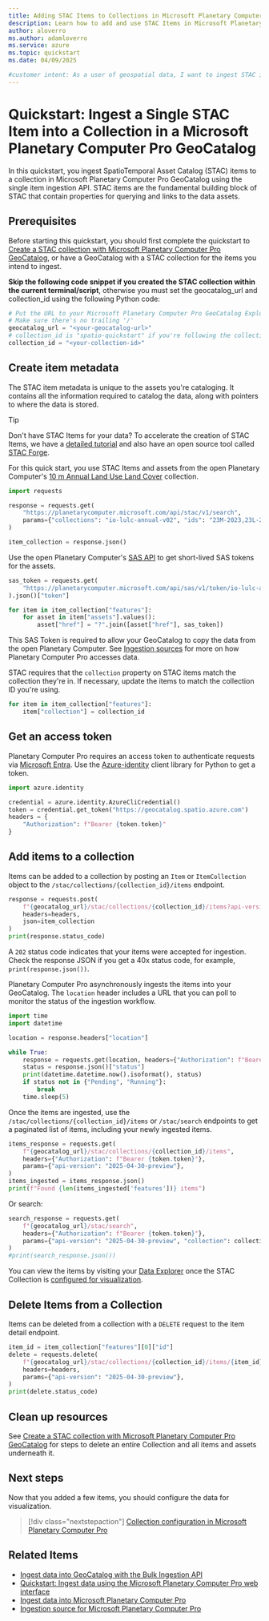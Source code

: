 ```yaml
---
title: Adding STAC Items to Collections in Microsoft Planetary Computer Pro
description: Learn how to add and use STAC Items in Microsoft Planetary Computer Pro GeoCatalog and Python.
author: aloverro
ms.author: adamloverro
ms.service: azure
ms.topic: quickstart
ms.date: 04/09/2025

#customer intent: As a user of geospatial data, I want to ingest STAC items so that I can efficiently query and access my geospatial data.
---
```

  
# Quickstart: Ingest a Single STAC Item into a Collection in a Microsoft Planetary Computer Pro GeoCatalog

In this quickstart, you ingest SpatioTemporal Asset Catalog (STAC) items to a collection in Microsoft Planetary Computer Pro GeoCatalog using the single item ingestion API. STAC items are the fundamental building block of STAC that contain properties for querying and links to the data assets.

## Prerequisites

Before starting this quickstart, you should first complete the quickstart to [Create a STAC collection with Microsoft Planetary Computer Pro GeoCatalog](./create-stac-collection.md), or have a GeoCatalog with a STAC collection for the items you intend to ingest.

**Skip the following code snippet if you created the STAC collection within the current terminal/script**, otherwise you must set the geocatalog_url and collection_id using the following Python code:

```python
# Put the URL to your Microsoft Planetary Computer Pro GeoCatalog Explorer (not including '/api') here.
# Make sure there's no trailing '/'
geocatalog_url = "<your-geocatalog-url>"
# collection_id is "spatio-quickstart" if you're following the collection quickstart
collection_id = "<your-collection-id>"
```

## Create item metadata

The STAC item metadata is unique to the assets you're cataloging. It contains all the information required to catalog the data, along with pointers to where the data is stored.

>[!TIP]
> Don't have STAC Items for your data? To accelerate the creation of STAC Items, we have a [detailed tutorial](./create-stac-item.md) and also have an open source tool called [STAC Forge](https://github.com/Azure/microsoft-planetary-computer-pro/tree/main/tools/stacforge-functions).

For this quick start, you use STAC Items and assets from the open Planetary Computer's [10 m Annual Land Use Land Cover](https://planetarycomputer.microsoft.com/dataset/io-lulc-annual-v02) collection. 

```python
import requests

response = requests.get(
    "https://planetarycomputer.microsoft.com/api/stac/v1/search",
    params={"collections": "io-lulc-annual-v02", "ids": "23M-2023,23L-2023,24M-2023,24L-2023"},
)

item_collection = response.json()
```

Use the open Planetary Computer's [SAS API](https://planetarycomputer.microsoft.com/docs/concepts/sas/) to get short-lived SAS tokens for the assets.

```python
sas_token = requests.get(
    "https://planetarycomputer.microsoft.com/api/sas/v1/token/io-lulc-annual-v02"
).json()["token"]

for item in item_collection["features"]:
    for asset in item["assets"].values():
        asset["href"] = "?".join([asset["href"], sas_token])
```

This SAS Token is required to allow your GeoCatalog to copy the data from the open Planetary Computer. See [Ingestion sources](./ingestion-source.md) for more on how Planetary Computer Pro accesses data.

STAC requires that the `collection` property on STAC items match the collection they're in. If necessary, update the items to match the collection ID you're using.

```python
for item in item_collection["features"]:
    item["collection"] = collection_id
```

## Get an access token

Planetary Computer Pro requires an access token to authenticate requests via [Microsoft Entra](/entra/fundamentals/whatis). Use the [Azure-identity](/python/api/overview/azure/identity-readme) client library for Python to get a token.

```python
import azure.identity

credential = azure.identity.AzureCliCredential()
token = credential.get_token("https://geocatalog.spatio.azure.com")
headers = {
    "Authorization": f"Bearer {token.token}"
}
```

## Add items to a collection

Items can be added to a collection by posting an `Item` or `ItemCollection` object to the `/stac/collections/{collection_id}/items` endpoint.

```python
response = requests.post(
    f"{geocatalog_url}/stac/collections/{collection_id}/items?api-version=2025-04-30-preview",
    headers=headers,
    json=item_collection
)
print(response.status_code)
```

A `202` status code indicates that your items were accepted for ingestion. Check the response JSON if you get a 40x status code, for example, `print(response.json())`.

Planetary Computer Pro asynchronously ingests the items into your GeoCatalog. The `location` header includes a URL that you can poll to monitor the status of the ingestion workflow.

```python
import time
import datetime

location = response.headers["location"]

while True:
    response = requests.get(location, headers={"Authorization": f"Bearer {token.token}"})
    status = response.json()["status"]
    print(datetime.datetime.now().isoformat(), status)
    if status not in {"Pending", "Running"}:
        break
    time.sleep(5)
```

Once the items are ingested, use the `/stac/collections/{collection_id}/items` or `/stac/search` endpoints to get a paginated list of items, including your newly ingested items.

```python
items_response = requests.get(
    f"{geocatalog_url}/stac/collections/{collection_id}/items",
    headers={"Authorization": f"Bearer {token.token}"},
    params={"api-version": "2025-04-30-preview"},
)
items_ingested = items_response.json()
print(f"Found {len(items_ingested['features'])} items")
```

Or search:

```python
search_response = requests.get(
    f"{geocatalog_url}/stac/search",
    headers={"Authorization": f"Bearer {token.token}"},
    params={"api-version": "2025-04-30-preview", "collection": collection_id},
)
#print(search_response.json())
```

You can view the items by visiting your [Data Explorer](./use-explorer.md) once the STAC Collection is [configured for visualization](./collection-config-concept.md).

## Delete Items from a Collection

Items can be deleted from a collection with a `DELETE` request to the item detail endpoint.

```python
item_id = item_collection["features"][0]["id"]
delete = requests.delete(
    f"{geocatalog_url}/stac/collections/{collection_id}/items/{item_id}",
    headers=headers,
    params={"api-version": "2025-04-30-preview"},
)
print(delete.status_code)
```

## Clean up resources

See [Create a STAC collection with Microsoft Planetary Computer Pro GeoCatalog](./create-stac-collection.md) for steps to
delete an entire Collection and all items and assets underneath it.

## Next steps

Now that you added a few items, you should configure the data for visualization.

> [!div class="nextstepaction"]
> [Collection configuration in Microsoft Planetary Computer Pro](./collection-config-concept.md)

## Related Items

- [Ingest data into GeoCatalog with the Bulk Ingestion API](./bulk-ingestion-api.md)
- [Quickstart: Ingest data using the Microsoft Planetary Computer Pro web interface](./ingest-via-ui.md)
- [Ingest data into Microsoft Planetary Computer Pro](./ingestion-overview.md)
- [Ingestion source for Microsoft Planetary Computer Pro](./ingestion-source.md)
